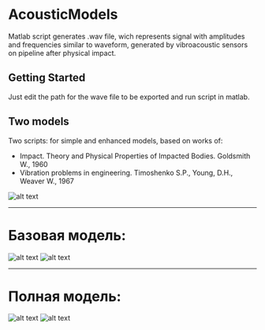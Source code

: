 # AcousticModels

Matlab script generates .wav file, wich represents signal with amplitudes and frequencies similar to waveform, generated by vibroacoustic sensors on pipeline after physical impact.

## Getting Started

Just edit the path for the wave file to be exported and run script in matlab.

## Two models

Two scripts: for simple and enhanced models, based on works of:
+ Impact. Theory and Physical Properties of Impacted Bodies. Goldsmith W., 1960
+ Vibration problems in engineering. Timoshenko S.P., Young, D.H., Weaver W., 1967

![alt text](https://github.com/alexfcoding/AcousticMathModels/blob/master/img/Compare.png)

* * *

# Базовая модель:
![alt text](https://github.com/alexfcoding/AcousticMathModels/blob/master/img/Base.png)
![alt text](https://github.com/alexfcoding/AcousticMathModels/blob/master/img/Base_2.png)

* * *

# Полная модель:
![alt text](https://github.com/alexfcoding/AcousticMathModels/blob/master/img/Full.png)
![alt text](https://github.com/alexfcoding/AcousticMathModels/blob/master/img/Full_2.png)
